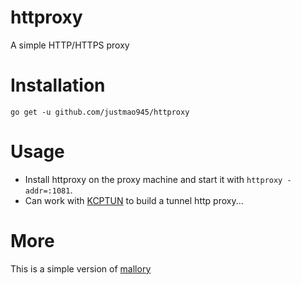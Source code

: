 # httproxy
A simple HTTP/HTTPS proxy

# Installation

`go get -u github.com/justmao945/httproxy`

# Usage

* Install httproxy on the proxy machine and start it with `httproxy -addr=:1081`.
* Can work with [KCPTUN][2] to build a tunnel http proxy...

# More

This is a simple version of [mallory][1]

[1]: https://github.com/justmao945/mallory
[2]: https://github.com/xtaci/kcptun
